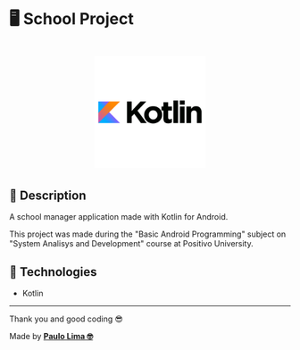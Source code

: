 # 🖥️ School Project

<h1 align="center">
  <img src=".github/kotlin1.png" width="200px" />
</h1>

## 🔎️ Description
A school manager application made with Kotlin for Android.

This project was made during the "Basic Android Programming" subject on "System Analisys and Development" course at Positivo University.

## 🚀️ Technologies

- Kotlin
 
---

Thank you and good coding 😎️

Made by **<a href="https://paulophlp.github.io/portfolio/" target="__blank">Paulo Lima 🤓️</a>**